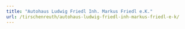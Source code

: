 ```yaml
---
title: "Autohaus Ludwig Friedl Inh. Markus Friedl e.K."
url: /tirschenreuth/autohaus-ludwig-friedl-inh-markus-friedl-e-k/
---
```

